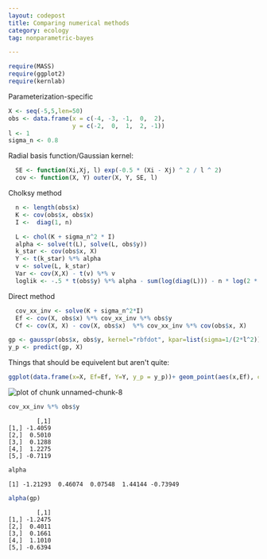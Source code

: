 ```yaml
---
layout: codepost
title: Comparing numerical methods
category: ecology
tag: nonparametric-bayes

---
```





```r
require(MASS)
require(ggplot2)
require(kernlab)
```


Parameterization-specific



```r
X <- seq(-5,5,len=50)
obs <- data.frame(x = c(-4, -3, -1,  0,  2),
                  y = c(-2,  0,  1,  2, -1))
l <- 1
sigma_n <- 0.8
```



Radial basis function/Gaussian kernel:


```r
  SE <- function(Xi,Xj, l) exp(-0.5 * (Xi - Xj) ^ 2 / l ^ 2)
  cov <- function(X, Y) outer(X, Y, SE, l) 
```


  
Cholksy method
  

```r
  n <- length(obs$x)
  K <- cov(obs$x, obs$x)
  I <-  diag(1, n)

  L <- chol(K + sigma_n^2 * I)
  alpha <- solve(t(L), solve(L, obs$y))
  k_star <- cov(obs$x, X)
  Y <- t(k_star) %*% alpha
  v <- solve(L, k_star)
  Var <- cov(X,X) - t(v) %*% v
  loglik <- -.5 * t(obs$y) %*% alpha - sum(log(diag(L))) - n * log(2 * pi) / 2
```

  
Direct method 

```r
  cov_xx_inv <- solve(K + sigma_n^2*I)
  Ef <- cov(X, obs$x) %*% cov_xx_inv %*% obs$y
  Cf <- cov(X, X) - cov(X, obs$x)  %*% cov_xx_inv %*% cov(obs$x, X)
```



```r
gp <- gausspr(obs$x, obs$y, kernel="rbfdot", kpar=list(sigma=1/(2*l^2)), fit=FALSE, scaled=FALSE, var=0.8)
y_p <- predict(gp, X)
```


Things that should be equivelent but aren't quite:


```r
ggplot(data.frame(x=X, Ef=Ef, Y=Y, y_p = y_p))+ geom_point(aes(x,Ef), col='red') + geom_point(aes(x,Y)) + geom_line(aes(x,y_p))
```

![plot of chunk unnamed-chunk-8](../../../assets/figures/2012-10-22-3a15cb4f90-unnamed-chunk-8.png) 




```r
cov_xx_inv %*% obs$y
```

```
        [,1]
[1,] -1.4059
[2,]  0.5010
[3,]  0.1288
[4,]  1.2275
[5,] -0.7119
```

```r
alpha
```

```
[1] -1.21293  0.46074  0.07548  1.44144 -0.73949
```

```r
alpha(gp)
```

```
        [,1]
[1,] -1.2475
[2,]  0.4011
[3,]  0.1661
[4,]  1.1010
[5,] -0.6394
```



